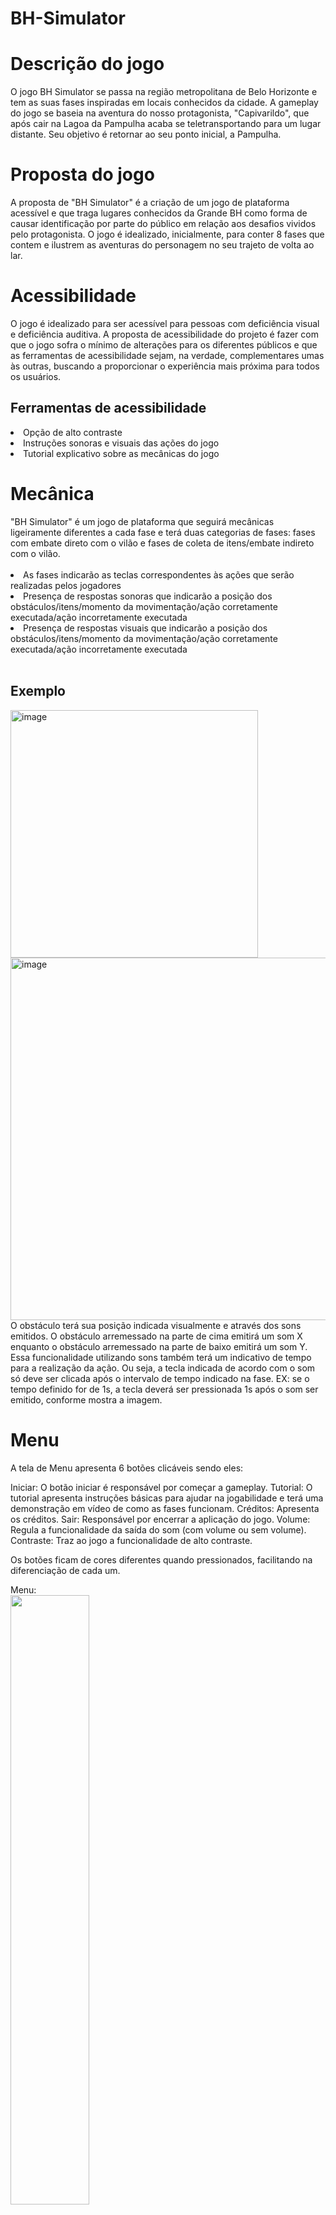 # BH-Simulator

<h1>Descrição do jogo</h1> 
O jogo BH Simulator se passa na região metropolitana de Belo Horizonte e tem as suas fases inspiradas em locais conhecidos da cidade. A gameplay do jogo se baseia na aventura do nosso protagonista, "Capivarildo", que após cair na Lagoa da Pampulha acaba se teletransportando para um lugar distante. Seu objetivo é retornar ao seu ponto inicial, a Pampulha.

<h1>Proposta do jogo</h1> 
A proposta de "BH Simulator" é a criação de um jogo de plataforma acessível e que traga lugares conhecidos da Grande BH como forma de causar identificação por parte do público em relação aos desafios vividos pelo protagonista. O jogo é idealizado, inicialmente, para conter 8 fases que contem e ilustrem as aventuras do personagem no seu trajeto de volta ao lar.

<h1>Acessibilidade</h1> 
O jogo é idealizado para ser acessível para pessoas com deficiência visual e deficiência auditiva. A proposta de acessibilidade do projeto é fazer com que o jogo sofra o mínimo de alterações para os diferentes públicos e que as ferramentas de acessibilidade sejam, na verdade, complementares umas às outras, buscando a proporcionar o experiência mais próxima para todos os usuários.

<h2>Ferramentas de acessibilidade</h2>
<li>Opção de alto contraste</li>
<li>Instruções sonoras e visuais das ações do jogo</li>
<li>Tutorial explicativo sobre as mecânicas do jogo</li>

<h1>Mecânica</h1> 
"BH Simulator" é um jogo de plataforma que seguirá mecânicas ligeiramente diferentes a cada fase e terá duas categorias de fases: fases com embate direto com o vilão e fases de coleta de itens/embate indireto com o vilão.
<br><br>
<li>As fases indicarão as teclas correspondentes às ações que serão realizadas pelos jogadores</li>
<li>Presença de respostas sonoras que indicarão a posição dos obstáculos/itens/momento da movimentação/ação corretamente executada/ação incorretamente executada</li>
<li>Presença de respostas visuais que indicarão a posição dos obstáculos/itens/momento da movimentação/ação corretamente executada/ação incorretamente executada</li>
<br>
<h2>Exemplo</h2>
<img width="396" alt="image" src="https://user-images.githubusercontent.com/102993778/179447887-0c335afe-f1aa-48df-8ad3-49a63fe4299e.png">
<img width="580" alt="image" src="https://user-images.githubusercontent.com/102993778/179448390-011de8a8-d8e5-40a0-a2d4-5a4c19edd459.png">
O obstáculo terá sua posição indicada visualmente e através dos sons emitidos. O obstáculo arremessado na parte de cima emitirá um som X enquanto o obstáculo arremessado na parte de baixo emitirá um som Y. Essa funcionalidade utilizando sons também terá um indicativo de tempo para a realização da ação. Ou seja, a tecla indicada de acordo com o som só deve ser clicada após o intervalo de tempo indicado na fase. EX: se o tempo definido for de 1s, a tecla deverá ser pressionada 1s após o som ser emitido, conforme mostra a imagem.


<h1>Menu</h1>
A tela de Menu apresenta 6 botões clicáveis sendo eles:

Iniciar: O botão iniciar é responsável por começar a gameplay.
Tutorial: O tutorial apresenta instruções básicas para ajudar na jogabilidade e terá uma demonstração em vídeo de como as fases funcionam.
Créditos: Apresenta os créditos.
Sair: Responsável por encerrar a aplicação do jogo.
Volume: Regula a funcionalidade da saída do som (com volume ou sem volume).
Contraste: Traz ao jogo a funcionalidade de alto contraste.

Os botões ficam de cores diferentes quando pressionados, facilitando na diferenciação de cada um.

Menu:
<br>
<img src="https://user-images.githubusercontent.com/87147025/172286785-ff84cd25-38d3-44c0-a7f1-e599001fe95d.png" width="50%" height="50%">

Botão iniciar:
<br>
<img src="https://user-images.githubusercontent.com/87147025/172287596-8d3a4c26-22f3-4e45-9c42-16f396e02c7a.png" width="50%" height="50%">


Botão tutorial:
<br>
<img src="https://user-images.githubusercontent.com/87147025/172287899-06b244fa-ba7c-444f-8698-91b0b0f8474a.png" width="50%" height="50%">


Botão créditos:
<br>
<img src="https://user-images.githubusercontent.com/87147025/172288284-ef1f9f3f-52c1-418f-8169-b9fbc9506094.png" width="50%" height="50%">


Botão sair:
<br>
<img src="https://user-images.githubusercontent.com/87147025/172288426-1adc940f-401d-483a-855c-a2905825a843.png" width="50%" height="50%">


<h1>Fases</h1>
O jogo, como dito anteriormente, foi idealizado em 8 pequenas fases que narram a trajetória de Capivarildo de volta ao seu lar. Cada fase se passa em um diferente cenário.<br>
<br>
As fases são organizadas nas seguintes categorias:
<br>
<li>Ambientação inicial</li>
Acontecimentos que precedem a fase
<li>Objetivo</li>
Propósito da fase
<li>Vilão/Coleta</li>
ESpecificação do antagonista da fase ou da coleta de itens
<li>Quantidade de vidas</li>
Vidas disponíveis na fase
<li>Obstáculos/Itens</li>
Especificação dos obstáculos ou itens a serem coletados
<li>Cenário</li>
Ambiente da fase
<li>Conclusão</li>
Acontecimentos que procedem a fase

<h2>Fase 1 - Estação Cidade Industrial</h2>
<li>Ambientação inicial</li>
O personagem, após ser teletransportado, é abordado por um assaltante.
<li>Objetivo</li>
Após ser abordado, o objetivo do nosso personagem, nessa fase inicial, é desviar das facas atiradas pelo vilão. Para progredir no jogo, ele deve desviar de, no mínimo, 17 facas das 20 arremessadas.
<li>Vilão/Coleta</li>
Ladrão da estação
<li>Quantidade de vidas</li>
4 vidas
<li>Obstáculos/Itens</li>
20 facas
<li>Cenário</li>
Estação Cidade Industrial
<li>Conclusão</li>
Ao vencer o vilão, nosso personagem se dirige para a próxima fase: em busca de comida. Caso não consiga desviar das 17 facas e perca, a fase é reiniciada.
<br>
Esquematização da fase no item <a href="https://github.com/HannahLLS/BH-Simulator/blob/main/README.md#mec%C3%A2nica">
<br>


<h2>Fase 2 - "Lanchonete Contagense"</h2>
<li>Ambientação inicial</li>
Quando consegue escapar das facas do ladrão, o personagem caminha até a lanchonete mais próxima na cidade de Contagem para poder se alimentar.
<li>Objetivo</li>
O personagem deve coletar no mínimo 13 paẽs de queijo dos 15 que estiverem caindo para finalizar a fase.
<li>Vilão/Coleta</li>
O personagem deve coletar 13 paẽs de queijo
<li>Quantidade de vidas</li>
3 vidas
<li>Obstáculos/Itens</li>
15 pães de queijo
<li>Cenário</li>
Lanchonete Contagense
<li>Conclusão</li>
Depos de se alimentar, Capivarildo pede ajuda a um morador da cidade para voltar até a Pampulha. Caso não consiga recolher a quantidade mínima, a fase é reiniciada.
<br>
Esquematização da fase:


<br>

<h2>Fase 3 - Estação Eldorado</h2>
<li>Ambientação inicial</li>
Capivarildo caminha até a estação eldorado para assim pegar o ônibus que o levará de volta para casa: o move 518R. 
<li>Objetivo</li>
É necessária a realização da coleta de de 60 cartões ótimos dentre os que estarão espalhados no cenário.
<li>Vilão/Coleta</li>
O vilão será o ônibus que está vindo em sua direção e a coleta será dos cartões para o embarque.
<li>Quantidade de vidas</li>
1 vida
<li>Obstáculos/Itens</li>
O obstáculo da fase é o 518R correndo atrás do personagem enquanto ele recolhe os cartões.
<li>Cenário</li>
Estação Eldorado
<li>Conclusão</li>
Caso consiga juntar pelo menos 60 cartões, Capivarildo entrará no ônibus e seguirá viagem. Se não conseguir, o ônibus atropela o personagem e a fase é reiniciada.
<br>
Esquematização da fase:


<br>

<h2>Fase 4 - Bairro da Lagoinha</h2>
Em desenvolvimento

<h2>Fase 5 - Oiapoque</h2>
Em desenvolvimento

<h2>Fase 6 - Parque Municipal</h2>
Em desenvolvimento

<h2>Fase 7 - Ratanabá</h2>
Em desenvolvimento

<h2>Fase 8 - Pirâmides de Ratanabá</h2>
Em desenvolvimento
